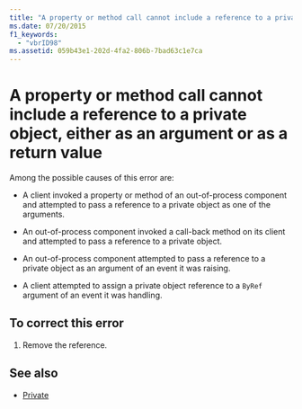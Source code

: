 ```yaml
---
title: "A property or method call cannot include a reference to a private object, either as an argument or as a return value"
ms.date: 07/20/2015
f1_keywords: 
  - "vbrID98"
ms.assetid: 059b43e1-202d-4fa2-806b-7bad63c1e7ca
---
```

# A property or method call cannot include a reference to a private object, either as an argument or as a return value
Among the possible causes of this error are:  
  
-   A client invoked a property or method of an out-of-process component and attempted to pass a reference to a private object as one of the arguments.  
  
-   An out-of-process component invoked a call-back method on its client and attempted to pass a reference to a private object.  
  
-   An out-of-process component attempted to pass a reference to a private object as an argument of an event it was raising.  
  
-   A client attempted to assign a private object reference to a `ByRef` argument of an event it was handling.  
  
## To correct this error  
  
1.  Remove the reference.  
  
## See also
- [Private](../../../visual-basic/language-reference/modifiers/private.md)
